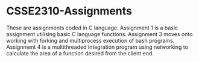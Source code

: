 # CSSE2310-Assignments
These are assignments coded in C language. Assignment 1 is a basic assignment utilising basic C language functions. Assignment 3 moves onto working with forking and multiprocess execution of bash programs. Assignment 4 is a multithreaded integration program using networking to calculate the area of a function desired from the client end. 
